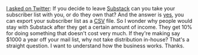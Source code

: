 <a href="https://twitter.com/davewiner/status/1308794854332403713">I asked on Twitter</a>: If you decide to leave <a href="https://substack.com/">Substack</a> can you take your subscriber list with you, or do they own that? And the answer is <a href="https://support.substack.com/hc/en-us/articles/360037465992-How-do-I-export-my-email-or-subscriber-list-">yes</a>, you can export your subscriber list as a <a href="https://en.wikipedia.org/wiki/Comma-separated_values">CSV</a> file. So I wonder why people would stay with Substack after they get a certain amount of income. They get 10% for doing something that doesn't cost very much. If they're making say $1000 a year off your mail list, why not take distribution in-house? That's a straight question. I want to understand how the business works. Thanks.  
